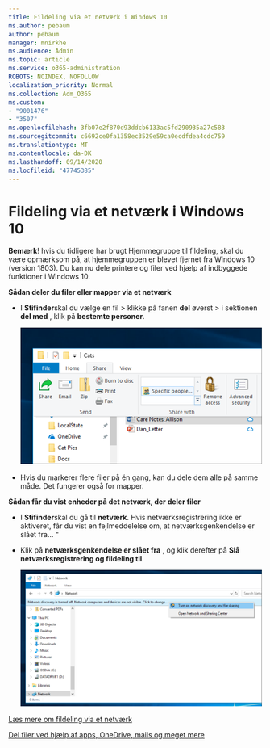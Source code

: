 ```yaml
---
title: Fildeling via et netværk i Windows 10
ms.author: pebaum
author: pebaum
manager: mnirkhe
ms.audience: Admin
ms.topic: article
ms.service: o365-administration
ROBOTS: NOINDEX, NOFOLLOW
localization_priority: Normal
ms.collection: Adm_O365
ms.custom:
- "9001476"
- "3507"
ms.openlocfilehash: 3fb07e2f870d93ddcb6133ac5fd290935a27c583
ms.sourcegitcommit: c6692ce0fa1358ec3529e59ca0ecdfdea4cdc759
ms.translationtype: MT
ms.contentlocale: da-DK
ms.lasthandoff: 09/14/2020
ms.locfileid: "47745385"
---
```

# <a name="file-sharing-over-a-network-in-windows-10"></a>Fildeling via et netværk i Windows 10

**Bemærk**! hvis du tidligere har brugt Hjemmegruppe til fildeling, skal du være opmærksom på, at hjemmegruppen er blevet fjernet fra Windows 10 (version 1803). Du kan nu dele printere og filer ved hjælp af indbyggede funktioner i Windows 10.

**Sådan deler du filer eller mapper via et netværk**

- I **Stifinder**skal du vælge en fil > klikke på fanen **del** øverst > i sektionen **del med** , klik på **bestemte personer**.

    ![Dele en fil med bestemte personer.](media/share-with-specific-people.png)
          
- Hvis du markerer flere filer på én gang, kan du dele dem alle på samme måde. Det fungerer også for mapper.

**Sådan får du vist enheder på det netværk, der deler filer**

- I **Stifinder**skal du gå til **netværk**. Hvis netværksregistrering ikke er aktiveret, får du vist en fejlmeddelelse om, at netværksgenkendelse er slået fra... "

- Klik på **netværksgenkendelse er slået fra** , og klik derefter på **Slå netværksregistrering og fildeling til**.

    ![Slå netværksregistrering og fildeling til.](media/turn-on-network-discovery.png)

[Læs mere om fildeling via et netværk](https://support.microsoft.com/help/4092694/windows-10-file-sharing-over-a-network)

[Del filer ved hjælp af apps, OneDrive, mails og meget mere](https://support.microsoft.com/help/4027674/windows-10-share-files-in-file-explorer)
